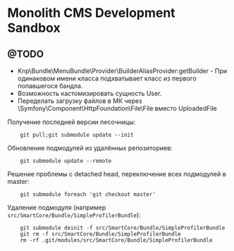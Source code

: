 Monolith CMS Development Sandbox
================================

@TODO
-----
 - Knp\Bundle\MenuBundle\Provider\BuilderAliasProvider:getBuilder - При одинаковом имени класса подхватывает класс из первого попавшегося бандла.
 - Возможность кастомизировать сущность User. 
 - Переделать загрузку файлов в МК через \Symfony\Component\HttpFoundation\File\File вместо UploadedFile
 
Получение последней версии песочницы:
```
    git pull;git submodule update --init
``` 

Обновление подмодулей из удалённых репозиториев:
```
    git submodule update --remote
``` 

Решение проблемы с detached head, переключение всех подмодулей в master:
```
    git submodule foreach 'git checkout master'
``` 

Удаление подмодуля (например `src/SmartCore/Bundle/SimpleProfilerBundle`):
```
    git submodule deinit -f src/SmartCore/Bundle/SimpleProfilerBundle
    git rm -f src/SmartCore/Bundle/SimpleProfilerBundle
    rm -rf .git/modules/src/SmartCore/Bundle/SimpleProfilerBundle
``` 

